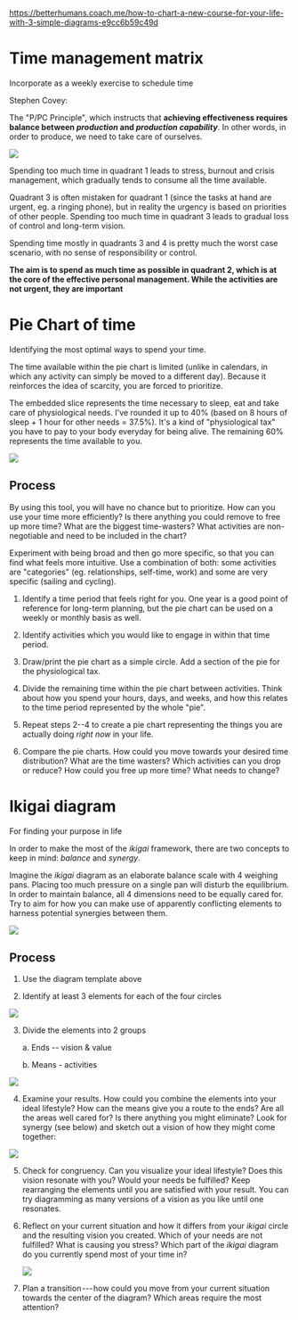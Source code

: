 https://betterhumans.coach.me/how-to-chart-a-new-course-for-your-life-with-3-simple-diagrams-e9cc6b59c49d

Time management matrix
======================

Incorporate as a weekly exercise to schedule time

Stephen Covey:

The "P/PC Principle", which instructs that **achieving effectiveness
requires balance between *production* and *production capability***. In
other words, in order to produce, we need to take care of ourselves.

![](C:\Users\Dirk\Desktop\test\docs\Personal_Development\media_How_to_chart_new_course_for_life/media/image1.png)

Spending too much time in quadrant 1 leads to stress, burnout and crisis
management, which gradually tends to consume all the time available.

Quadrant 3 is often mistaken for quadrant 1 (since the tasks at hand are
urgent, eg. a ringing phone), but in reality the urgency is based on
priorities of other people. Spending too much time in quadrant 3 leads
to gradual loss of control and long-term vision.

Spending time mostly in quadrants 3 and 4 is pretty much the worst case
scenario, with no sense of responsibility or control.

**The aim is to spend as much time as possible in quadrant 2, which is
at the core of the effective personal management. While the activities
are not urgent, they are important**

Pie Chart of time
=================

Identifying the most optimal ways to spend your time.

The time available within the pie chart is limited (unlike in calendars,
in which any activity can simply be moved to a different day). Because
it reinforces the idea of scarcity, you are forced to prioritize.

The embedded slice represents the time necessary to sleep, eat and take
care of physiological needs. I've rounded it up to 40% (based on 8 hours
of sleep + 1 hour for other needs = 37.5%). It's a kind of
"physiological tax" you have to pay to your body everyday for being
alive. The remaining 60% represents the time available to you.

![](C:\Users\Dirk\Desktop\test\docs\Personal_Development\media_How_to_chart_new_course_for_life/media/image2.png)

Process
-------

By using this tool, you will have no chance but to prioritize. How can
you use your time more efficiently? Is there anything you could remove
to free up more time? What are the biggest time-wasters? What activities
are non-negotiable and need to be included in the chart?

Experiment with being broad and then go more specific, so that you can
find what feels more intuitive. Use a combination of both: some
activities are "categories" (eg. relationships, self-time, work) and
some are very specific (sailing and cycling).

1.  Identify a time period that feels right for you. One year is a good
    point of reference for long-term planning, but the pie chart can be
    used on a weekly or monthly basis as well.

2.  Identify activities which you would like to engage in within that
    time period.

3.  Draw/print the pie chart as a simple circle. Add a section of the
    pie for the physiological tax.

4.  Divide the remaining time within the pie chart between activities.
    Think about how you spend your hours, days, and weeks, and how this
    relates to the time period represented by the whole "pie".

5.  Repeat steps 2--4 to create a pie chart representing the things you
    are actually doing *right now* in your life.

6.  Compare the pie charts. How could you move towards your desired time
    distribution? What are the time wasters? Which activities can you
    drop or reduce? How could you free up more time? What needs to
    change?

Ikigai diagram 
===============

For finding your purpose in life

In order to make the most of the *ikigai* framework, there are two
concepts to keep in mind: *balance* and *synergy*.

Imagine the *ikigai* diagram as an elaborate balance scale with 4
weighing pans. Placing too much pressure on a single pan will disturb
the equilibrium. In order to maintain balance, all 4 dimensions need to
be equally cared for. Try to aim for how you can make use of apparently
conflicting elements to harness potential synergies between them.

![](C:\Users\Dirk\Desktop\test\docs\Personal_Development\media_How_to_chart_new_course_for_life/media/image3.png)

Process
-------

1.  Use the diagram template above

2.  Identify at least 3 elements for each of the four circles

![](C:\Users\Dirk\Desktop\test\docs\Personal_Development\media_How_to_chart_new_course_for_life/media/image4.png)

3.  Divide the elements into 2 groups

    a.  Ends -- vision & value

    b.  Means - activities

![](C:\Users\Dirk\Desktop\test\docs\Personal_Development\media_How_to_chart_new_course_for_life/media/image5.png)

4.  Examine your results. How could you combine the elements into your
    ideal lifestyle? How can the means give you a route to the ends? Are
    all the areas well cared for? Is there anything you might eliminate?
    Look for synergy (see below) and sketch out a vision of how they
    might come together:

![](C:\Users\Dirk\Desktop\test\docs\Personal_Development\media_How_to_chart_new_course_for_life/media/image6.png)

5.  Check for congruency. Can you visualize your ideal lifestyle? Does
    this vision resonate with you? Would your needs be fulfilled? Keep
    rearranging the elements until you are satisfied with your result.
    You can try diagramming as many versions of a vision as you like
    until one resonates.

6.  Reflect on your current situation and how it differs from your
    *ikigai* circle and the resulting vision you created. Which of your
    needs are not fulfilled? What is causing you stress? Which part of
    the *ikigai* diagram do you currently spend most of your time in?

    ![](C:\Users\Dirk\Desktop\test\docs\Personal_Development\media_How_to_chart_new_course_for_life/media/image7.png)

7.  Plan a transition --- how could you move from your current situation
    towards the center of the diagram? Which areas require the most
    attention?
